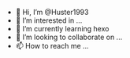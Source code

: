 - 👋 Hi, I’m @Huster1993
- 👀 I’m interested in ...
- 🌱 I’m currently learning hexo
- 💞️ I’m looking to collaborate on ...
- 📫 How to reach me ...

<!---
Huster1993/Huster1993 is a ✨ special ✨ repository because its `README.md` (this file) appears on your GitHub profile.
You can click the Preview link to take a look at your changes.
--->
